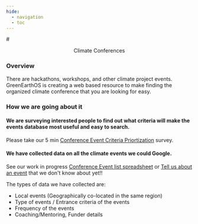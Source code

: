 ```yaml
---
hide:
  - navigation
  - toc
---
```

#<center>Climate Conferences</center>

### Overview
There are hackathons, workshops, and other climate project events.  GreenEarthOS is creating a web based resource to make finding the organized climate conference that you are looking for easy.

### How we are going about it

#### We are surveying interested people to find out what criteria will make the events database most useful and easy to search.
Please take our 5 min [Conference Event Criteria Priortization](https://docs.google.com/forms/d/e/1FAIpQLSdqT9wLmk977l09I8Eyo6-fkBOsSB3cYKbm8cYzNMlX00eSVQ/viewform) survey.

#### We have collected data on all the climate events we could Google.  
See our work in progress [Conference Event list spreadsheet](https://docs.google.com/spreadsheets/d/1M_YCauZ57cCHoxYfipm8XpQYX0pMA7mFvYKFGDqbi_0/preview) or [Tell us about an event](https://docs.google.com/forms/d/e/1FAIpQLSdamAqGK__sJzx0E8dIApmP95hNhb8wGTsEs--TmtAPaFVCgA/viewform) that we don't know about yet!!

The types of data we have collected are:
- Local events (Geographically co-located in the same region)
- Type of events / Entrance criteria of the events
- Frequency of the events
- Coaching/Mentoring, Funder details

